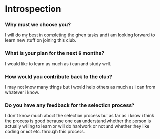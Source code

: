 # Introspection

### Why must we choose you?
I will do my best in completing the given tasks and i am looking forward to learn new stuff on joining this club.

### What is your plan for the next 6 months?
I would like to learn as much as i can and study well.

### How would you contribute back to the club?
I may not know many things but i would help others as much as i can from whatever i know.

### Do you have any feedback for the selection process?
I don't know much about the selection process but as far as i know i think the process is good because one can understand whether the person is actually willing to learn or will do hardwork or not and whether they like coding or not etc. through this process.